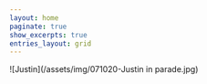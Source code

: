 ```yaml
---
layout: home
paginate: true
show_excerpts: true
entries_layout: grid
---
```

![Justin](/assets/img/071020-Justin in parade.jpg)
